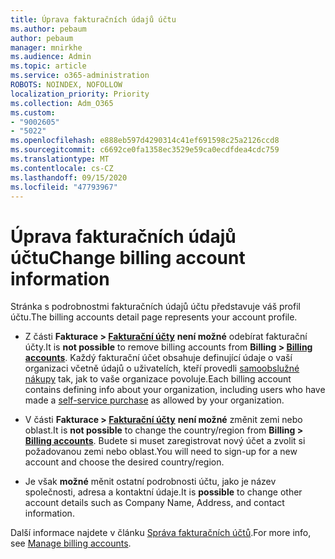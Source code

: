 ```yaml
---
title: Úprava fakturačních údajů účtu
ms.author: pebaum
author: pebaum
manager: mnirkhe
ms.audience: Admin
ms.topic: article
ms.service: o365-administration
ROBOTS: NOINDEX, NOFOLLOW
localization_priority: Priority
ms.collection: Adm_O365
ms.custom:
- "9002605"
- "5022"
ms.openlocfilehash: e888eb597d4290314c41ef691598c25a2126ccd8
ms.sourcegitcommit: c6692ce0fa1358ec3529e59ca0ecdfdea4cdc759
ms.translationtype: MT
ms.contentlocale: cs-CZ
ms.lasthandoff: 09/15/2020
ms.locfileid: "47793967"
---
```

# <a name="change-billing-account-information"></a><span data-ttu-id="8cb9d-102">Úprava fakturačních údajů účtu</span><span class="sxs-lookup"><span data-stu-id="8cb9d-102">Change billing account information</span></span>

<span data-ttu-id="8cb9d-103">Stránka s podrobnostmi fakturačních údajů účtu představuje váš profil účtu.</span><span class="sxs-lookup"><span data-stu-id="8cb9d-103">The billing accounts detail page represents your account profile.</span></span>

- <span data-ttu-id="8cb9d-104">Z části **Fakturace > [Fakturační účty](https://go.microsoft.com/fwlink/p/?linkid=2084771)** **není možné** odebírat fakturační účty.</span><span class="sxs-lookup"><span data-stu-id="8cb9d-104">It is **not possible** to remove billing accounts from **Billing > [Billing accounts](https://go.microsoft.com/fwlink/p/?linkid=2084771)**.</span></span> <span data-ttu-id="8cb9d-105">Každý fakturační účet obsahuje definující údaje o vaší organizaci včetně údajů o uživatelích, kteří provedli [samoobslužné nákupy](https://docs.microsoft.com/microsoft-365/commerce/subscriptions/manage-self-service-purchases-admins) tak, jak to vaše organizace povoluje.</span><span class="sxs-lookup"><span data-stu-id="8cb9d-105">Each billing account contains defining info about your organization, including users who have made a [self-service purchase](https://docs.microsoft.com/microsoft-365/commerce/subscriptions/manage-self-service-purchases-admins) as allowed by your organization.</span></span> 

- <span data-ttu-id="8cb9d-106">V části **Fakturace > [Fakturační účty](https://go.microsoft.com/fwlink/p/?linkid=2084771)** **není možné** změnit zemi nebo oblast.</span><span class="sxs-lookup"><span data-stu-id="8cb9d-106">It is **not possible** to change the country/region from **Billing > [Billing accounts](https://go.microsoft.com/fwlink/p/?linkid=2084771)**.</span></span> <span data-ttu-id="8cb9d-107">Budete si muset zaregistrovat nový účet a zvolit si požadovanou zemi nebo oblast.</span><span class="sxs-lookup"><span data-stu-id="8cb9d-107">You will need to sign-up for a new account and choose the desired country/region.</span></span> 

- <span data-ttu-id="8cb9d-108">Je však **možné** měnit ostatní podrobnosti účtu, jako je název společnosti, adresa a kontaktní údaje.</span><span class="sxs-lookup"><span data-stu-id="8cb9d-108">It is **possible** to change other account details such as Company Name, Address, and contact information.</span></span> 

<span data-ttu-id="8cb9d-109">Další informace najdete v článku [Správa fakturačních účtů](https://docs.microsoft.com/microsoft-365/commerce/manage-billing-accounts).</span><span class="sxs-lookup"><span data-stu-id="8cb9d-109">For more info, see [Manage billing accounts](https://docs.microsoft.com/microsoft-365/commerce/manage-billing-accounts).</span></span> 
